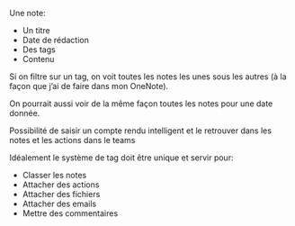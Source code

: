 

Une note:
-   Un titre
-   Date de rédaction
-   Des tags
-   Contenu

Si on filtre sur un tag, on voit toutes les notes les unes sous les autres (à la façon que j’ai de faire dans mon OneNote).

On pourrait aussi voir de la même façon toutes les notes pour une date donnée.

Possibilité de saisir un compte rendu intelligent et le retrouver dans les notes et les actions dans le teams

Idéalement le système de tag doit être unique et servir pour:

-   Classer les notes
-   Attacher des actions
-   Attacher des fichiers
-   Attacher des emails
-   Mettre des commentaires